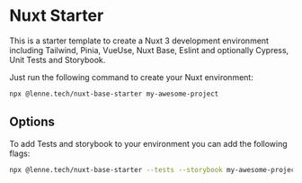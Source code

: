 # Nuxt Starter
This is a starter template to create a Nuxt 3 development environment including Tailwind, Pinia, VueUse, Nuxt Base, Eslint and optionally Cypress, Unit Tests and Storybook.

Just run the following command to create your Nuxt environment:

```bash
npx @lenne.tech/nuxt-base-starter my-awesome-project
```
## Options
To add Tests and storybook to your environment you can add the following flags:
```bash
npx @lenne.tech/nuxt-base-starter --tests --storybook my-awesome-project
```
